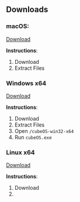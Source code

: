 ## Downloads
### macOS:
[Download](https://github.com/rocketbear27/cubeOS/archive/master.zip)

**Instructions**: 
1. Download
2. Extract Files

### Windows x64 
[Download](https://github.com/rocketbear27/cubeOS/archive/master.zip)

**Instructions**:
1. Download
2. Extract Files
3. Open `/cubeOS-win32-x64`
4. Run `cubeOS.exe`

### Linux x64
[Download](https://github.com/rocketbear27/cubeOS/archive/master.zip) 

**Instructions**: 
1. Download
2. 
